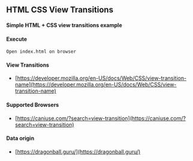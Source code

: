 ## HTML CSS View Transitions

#### Simple HTML + CSS view transitions example

#### Execute

````
Open index.html on browser
````

#### View Transitions
- [https://developer.mozilla.org/en-US/docs/Web/CSS/view-transition-name](https://developer.mozilla.org/en-US/docs/Web/CSS/view-transition-name)

#### Supported Browsers
- [https://caniuse.com/?search=view-transition](https://caniuse.com/?search=view-transition)

#### Data origin
- [https://dragonball.guru/](https://dragonball.guru/)

